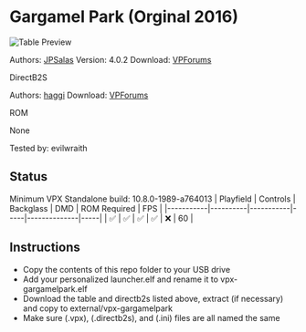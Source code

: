 # Gargamel Park (Orginal 2016)

![Table Preview](https://github.com/evilwraith/vpx-images/blob/main/vpx-gargamelpark.png)

Authors: [JPSalas](https://www.vpforums.org/index.php?showuser=277)
Version: 4.0.2
Download: [VPForums](https://www.vpforums.org/index.php?app=downloads&showfile=11883)

DirectB2S

Authors: [haggi](https://www.vpforums.org/index.php?showuser=1220)
Download: [VPForums](https://www.vpforums.org/index.php?app=downloads&showfile=16933)

ROM

None

Tested by: evilwraith

## Status 

Minimum VPX Standalone build: 10.8.0-1989-a764013
| Playfield | Controls | Backglass | DMD | ROM Required | FPS | 
|-----------|----------|-----------|-----|--------------|-----|
| :white_check_mark: | :white_check_mark: | :white_check_mark: | :white_check_mark: | :x: | 60 |

## Instructions

- Copy the contents of this repo folder to your USB drive
- Add your personalized launcher.elf and rename it to vpx-gargamelpark.elf
- Download the table and directb2s listed above, extract (if necessary) and copy to external/vpx-gargamelpark
- Make sure (.vpx), (.directb2s), and (.ini) files are all named the same